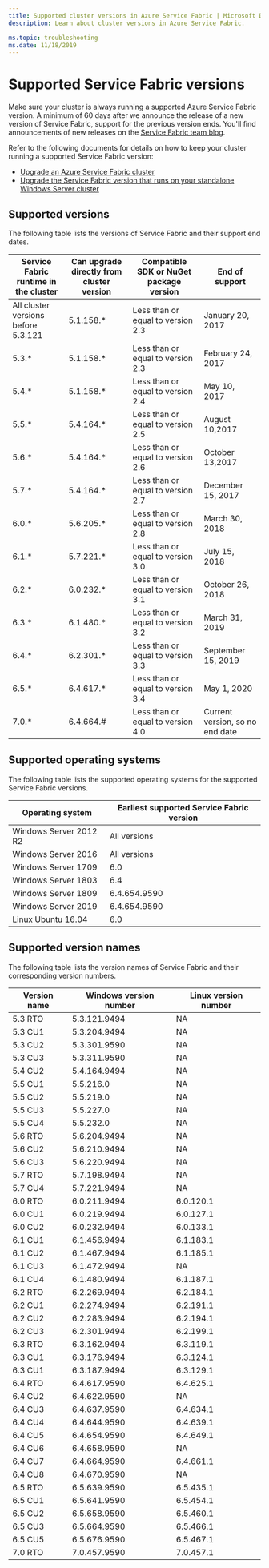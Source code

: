 ```yaml
---
title: Supported cluster versions in Azure Service Fabric | Microsoft Docs
description: Learn about cluster versions in Azure Service Fabric.

ms.topic: troubleshooting
ms.date: 11/18/2019
---
```

# Supported Service Fabric versions

Make sure your cluster is always running a supported Azure Service Fabric version. A minimum of 60 days after we announce the release of a new version of Service Fabric, support for the previous version ends. You'll find announcements of new releases on the [Service Fabric team blog](https://azure.microsoft.com/updates/?product=service-fabric).

Refer to the following documents for details on how to keep your cluster running a supported Service Fabric version:

- [Upgrade an Azure Service Fabric cluster](service-fabric-cluster-upgrade.md)
- [Upgrade the Service Fabric version that runs on your standalone Windows Server cluster](service-fabric-cluster-upgrade-windows-server.md)

## Supported versions

The following table lists the versions of Service Fabric and their support end dates.

| Service Fabric runtime in the cluster | Can upgrade directly from cluster version |Compatible SDK or NuGet package version | End of support |
| --- | --- |--- | --- |
| All cluster versions before 5.3.121 | 5.1.158.* |Less than or equal to version  2.3 |January 20, 2017 |
| 5.3.* | 5.1.158.* |Less than or equal to version  2.3 |February 24, 2017 |
| 5.4.* | 5.1.158.* |Less than or equal to version  2.4 |May 10, 2017       |
| 5.5.* | 5.4.164.* |Less than or equal to version  2.5 |August 10,2017    |
| 5.6.* | 5.4.164.* |Less than or equal to version  2.6 |October 13,2017   |
| 5.7.* | 5.4.164.* |Less than or equal to version  2.7 |December 15, 2017  |
| 6.0.* | 5.6.205.* |Less than or equal to version  2.8 |March 30, 2018     |
| 6.1.* | 5.7.221.* |Less than or equal to version  3.0 |July 15, 2018      |
| 6.2.* | 6.0.232.* |Less than or equal to version  3.1 |October 26, 2018   |
| 6.3.* | 6.1.480.* |Less than or equal to version  3.2 |March 31, 2019  |
| 6.4.* | 6.2.301.* |Less than or equal to version  3.3 |September 15, 2019 |
| 6.5.* | 6.4.617.* |Less than or equal to version  3.4 |May 1, 2020 |
| 7.0.* | 6.4.664.# |Less than or equal to version  4.0 |Current version, so no end date |
## Supported operating systems

The following table lists the supported operating systems for the supported Service Fabric versions.

| Operating system | Earliest supported Service Fabric version |
| --- | --- |
| Windows Server 2012 R2 | All versions |
| Windows Server 2016 | All versions |
| Windows Server 1709 | 6.0 |
| Windows Server 1803 | 6.4 |
| Windows Server 1809 | 6.4.654.9590 |
| Windows Server 2019 | 6.4.654.9590 |
| Linux Ubuntu 16.04 | 6.0 |

## Supported version names

The following table lists the version names of Service Fabric and their corresponding version numbers.

| Version name | Windows version number | Linux version number |
| --- | --- | --- |
| 5.3 RTO |	5.3.121.9494 | NA |
| 5.3 CU1 | 5.3.204.9494 | NA |
| 5.3 CU2 | 5.3.301.9590 | NA |
| 5.3 CU3 | 5.3.311.9590 | NA |
| 5.4 CU2 | 5.4.164.9494 | NA |
| 5.5 CU1 | 5.5.216.0    | NA |
| 5.5 CU2 |	5.5.219.0	 | NA |
| 5.5 CU3 | 5.5.227.0	 | NA |
| 5.5 CU4 | 5.5.232.0 	 | NA |
| 5.6 RTO |	5.6.204.9494 | NA |
| 5.6 CU2 | 5.6.210.9494 | NA |
| 5.6 CU3 |	5.6.220.9494 | NA |
| 5.7 RTO | 5.7.198.9494 | NA |
| 5.7 CU4 | 5.7.221.9494 | NA |
| 6.0 RTO | 6.0.211.9494 | 6.0.120.1 |
| 6.0 CU1 | 6.0.219.9494 | 6.0.127.1 |
| 6.0 CU2 | 6.0.232.9494 | 6.0.133.1 |
| 6.1 CU1 | 6.1.456.9494 | 6.1.183.1 |
| 6.1 CU2 | 6.1.467.9494 | 6.1.185.1 |
| 6.1 CU3 | 6.1.472.9494 | NA |
| 6.1 CU4 | 6.1.480.9494 | 6.1.187.1 |
| 6.2 RTO | 6.2.269.9494 | 6.2.184.1 | 
| 6.2 CU1 | 6.2.274.9494 | 6.2.191.1 |
| 6.2 CU2 | 6.2.283.9494 | 6.2.194.1 |
| 6.2 CU3 | 6.2.301.9494 | 6.2.199.1 |
| 6.3 RTO | 6.3.162.9494 | 6.3.119.1 |
| 6.3 CU1 | 6.3.176.9494 | 6.3.124.1 |
| 6.3 CU1 | 6.3.187.9494 | 6.3.129.1 |
| 6.4 RTO | 6.4.617.9590 | 6.4.625.1 |
| 6.4 CU2 | 6.4.622.9590 | NA |
| 6.4 CU3 |	6.4.637.9590 | 6.4.634.1 |
| 6.4 CU4 | 6.4.644.9590 | 6.4.639.1 |
| 6.4 CU5 | 6.4.654.9590 | 6.4.649.1 |
| 6.4 CU6 | 6.4.658.9590 | NA |
| 6.4 CU7 | 6.4.664.9590 | 6.4.661.1 |
| 6.4 CU8 | 6.4.670.9590 | NA |
| 6.5 RTO | 6.5.639.9590 | 6.5.435.1 |
| 6.5 CU1 | 6.5.641.9590 | 6.5.454.1 |
| 6.5 CU2 | 6.5.658.9590 | 6.5.460.1 |
| 6.5 CU3 | 6.5.664.9590 | 6.5.466.1 |
| 6.5 CU5 | 6.5.676.9590 | 6.5.467.1 |
| 7.0 RTO | 7.0.457.9590 | 7.0.457.1 |